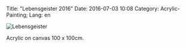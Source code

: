 Title: "Lebensgeister 2016"
Date: 2016-07-03 10:08
Category: Acrylic-Painting;
Lang: en

![Lebensgeister]({filename}images/acryl/smeerws-2016-lebensgeister.jpg "Lebensgeister")


Acrylic on canvas 100 x 100cm.
